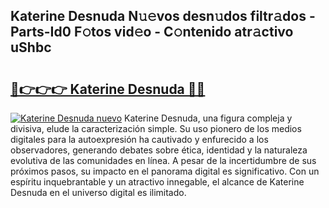 ## Katerine Desnuda N𝚞𝚎vos desn𝚞dos filtr𝚊dos - Parts-Id0 F𝚘tos vid𝚎o - C𝚘ntenido atr𝚊ctivo uShbc

# <h2><a href="http://mb8bia.tromn.icu/?c=Katerine+Desnuda">🔗👉👉👉 Katerine Desnuda 🔗🔗</a></h2>

[![Katerine Desnuda nuevo](https://i.imgur.com/pEAQMta.gif)](http://mb8bia.tromn.icu/?c=Katerine+Desnuda)
Katerine Desnuda, una figura compleja y divisiva, elude la caracterización simple. Su uso pionero de los medios digitales para la autoexpresión ha cautivado y enfurecido a los observadores, generando debates sobre ética, identidad y la naturaleza evolutiva de las comunidades en línea. A pesar de la incertidumbre de sus próximos pasos, su impacto en el panorama digital es significativo. Con un espíritu inquebrantable y un atractivo innegable, el alcance de Katerine Desnuda en el universo digital es ilimitado.
